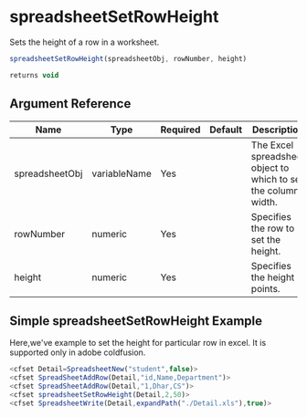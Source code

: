 # spreadsheetSetRowHeight

 Sets the height of a row in a worksheet.

```javascript
spreadsheetSetRowHeight(spreadsheetObj, rowNumber, height)
```

```javascript
returns void
```

## Argument Reference

| Name | Type | Required | Default | Description |
| --- | --- | --- | --- | --- |
| spreadsheetObj | variableName | Yes |  | The Excel spreadsheet object to which to set the column width. |
| rowNumber | numeric | Yes |  | Specifies the row to set the height. |
| height | numeric | Yes |  | Specifies the height in points. |

## Simple spreadsheetSetRowHeight Example

Here,we've example to set the height for particular row in excel. It is supported only in adobe coldfusion.

```javascript
<cfset Detail=SpreadsheetNew("student",false)>
<cfset SpreadSheetAddRow(Detail,"id,Name,Department")>
<cfset SpreadSheetAddRow(Detail,"1,Dhar,CS")>
<cfset spreadsheetSetRowHeight(Detail,2,50)>
<cfset SpreadsheetWrite(Detail,expandPath("./Detail.xls"),true)>
```
